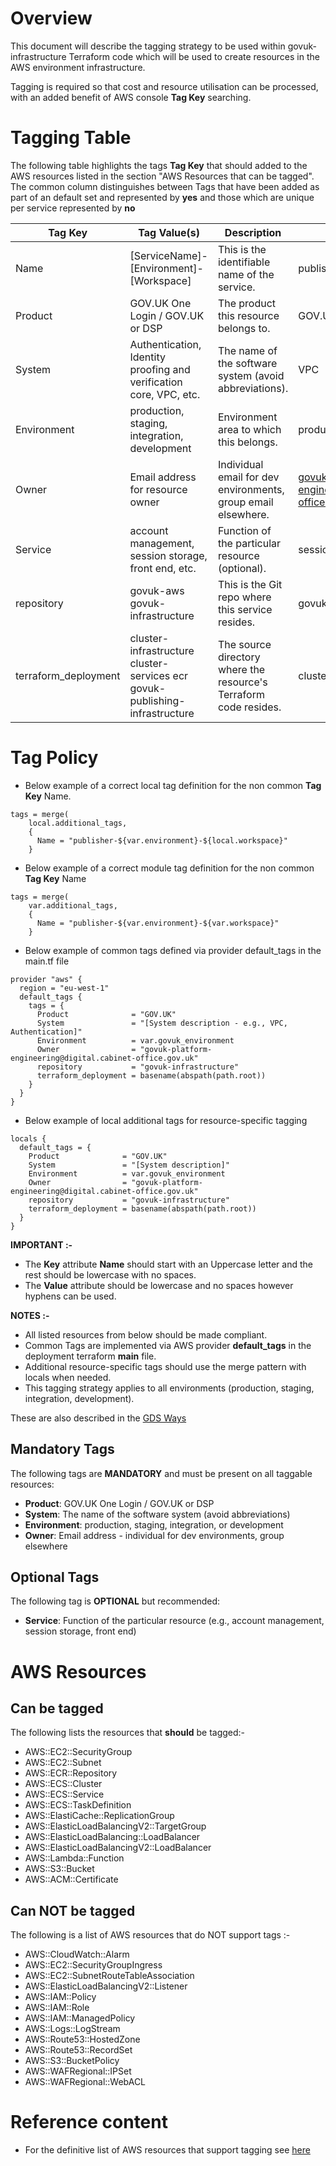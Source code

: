 # Overview
This document will describe the tagging strategy to be used within govuk-infrastructure Terraform code which will be used to create resources in the AWS environment infrastructure.

Tagging is required so that cost and resource utilisation can be processed, with an added benefit of AWS console **Tag Key** searching.

# Tagging Table

The following table highlights the tags **Tag Key** that should added to the AWS resources listed in the section "AWS Resources that can be tagged".
The common column distinguishes between Tags that have been added as part of an default set and represented by **yes** and those which are unique per service represented by **no**

| **Tag Key** | **Tag Value(s)** | **Description** | **Example** | **Common** |
|--|--|--|--|--|
| Name | [ServiceName]-[Environment]-[Workspace] | This is the identifiable name of the service. | publisher-test-default | no |
| Product | GOV.UK One Login / GOV.UK or DSP | The product this resource belongs to. | GOV.UK | yes |
| System | Authentication, Identity proofing and verification core, VPC, etc. | The name of the software system (avoid abbreviations). | VPC | yes |
| Environment | production, staging, integration, development | Environment area to which this belongs. | production | yes |
| Owner | Email address for resource owner | Individual email for dev environments, group email elsewhere. | govuk-platform-engineering@digital.cabinet-office.gov.uk | yes |
| Service | account management, session storage, front end, etc. | Function of the particular resource (optional). | session storage | no |
| repository | govuk-aws govuk-infrastructure | This is the Git repo where this service resides. | govuk-infrastructure | yes |
| terraform_deployment | cluster-infrastructure cluster-services ecr govuk-publishing-infrastructure | The source directory where the resource's Terraform code resides. | cluster-infrastructure | yes |



# Tag Policy
- Below example of a correct local tag definition for the non common **Tag Key** Name.
```
tags = merge(
    local.additional_tags,
    {
      Name = "publisher-${var.environment}-${local.workspace}"
    }
```
- Below example of a correct module tag definition for the non common **Tag Key** Name
```
tags = merge(
    var.additional_tags,
    {
      Name = "publisher-${var.environment}-${var.workspace}"
    }
```

- Below example of common tags defined via provider default_tags in the main.tf file
```
provider "aws" {
  region = "eu-west-1"
  default_tags {
    tags = {
      Product              = "GOV.UK"
      System               = "[System description - e.g., VPC, Authentication]"
      Environment          = var.govuk_environment
      Owner                = "govuk-platform-engineering@digital.cabinet-office.gov.uk"
      repository           = "govuk-infrastructure"
      terraform_deployment = basename(abspath(path.root))
    }
  }
}
```

- Below example of local additional tags for resource-specific tagging
```
locals {
  default_tags = {
    Product              = "GOV.UK"
    System               = "[System description]"
    Environment          = var.govuk_environment
    Owner                = "govuk-platform-engineering@digital.cabinet-office.gov.uk"
    repository           = "govuk-infrastructure"
    terraform_deployment = basename(abspath(path.root))
  }
}
```

**IMPORTANT :-**
- The **Key** attribute **Name** should start with an Uppercase letter and the rest should be lowercase with no spaces.
- The **Value** attribute should be lowercase and no spaces however hyphens can be used.

**NOTES :-**
- All listed resources from below should be made compliant.
- Common Tags are implemented via AWS provider **default_tags** in the deployment terraform **main** file.
- Additional resource-specific tags should use the merge pattern with locals when needed.
- This tagging strategy applies to all environments (production, staging, integration, development).

These are also described in the [GDS Ways](https://gds-way.digital.cabinet-office.gov.uk/manuals/aws-tagging.html#alerting-and-enforcement)

## Mandatory Tags
The following tags are **MANDATORY** and must be present on all taggable resources:

- **Product**: GOV.UK One Login / GOV.UK or DSP
- **System**: The name of the software system (avoid abbreviations)  
- **Environment**: production, staging, integration, or development
- **Owner**: Email address - individual for dev environments, group elsewhere

## Optional Tags
The following tag is **OPTIONAL** but recommended:

- **Service**: Function of the particular resource (e.g., account management, session storage, front end)

# AWS Resources
## Can be tagged
The following lists the resources that **should** be tagged:-

- AWS::EC2::SecurityGroup
- AWS::EC2::Subnet
- AWS::ECR::Repository
- AWS::ECS::Cluster
- AWS::ECS::Service
- AWS::ECS::TaskDefinition
- AWS::ElastiCache::ReplicationGroup
- AWS::ElasticLoadBalancingV2::TargetGroup
- AWS::ElasticLoadBalancing::LoadBalancer
- AWS::ElasticLoadBalancingV2::LoadBalancer
- AWS::Lambda::Function
- AWS::S3::Bucket
- AWS::ACM::Certificate

## Can NOT be tagged
The following is a list of AWS resources that do NOT support tags :-

- AWS::CloudWatch::Alarm
- AWS::EC2::SecurityGroupIngress
- AWS::EC2::SubnetRouteTableAssociation
- AWS::ElasticLoadBalancingV2::Listener
- AWS::IAM::Policy
- AWS::IAM::Role
- AWS::IAM::ManagedPolicy
- AWS::Logs::LogStream
- AWS::Route53::HostedZone
- AWS::Route53::RecordSet
- AWS::S3::BucketPolicy
- AWS::WAFRegional::IPSet
- AWS::WAFRegional::WebACL

# Reference content
- For the definitive list of AWS resources that support tagging see [here](https://docs.aws.amazon.com/awsconsolehelpdocs/latest/gsg/supported-resources.html)
